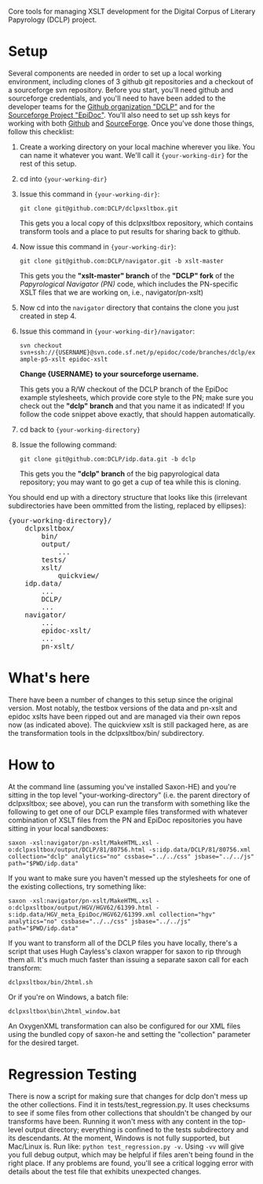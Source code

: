 Core tools for managing XSLT development for the Digital Corpus of Literary Papyrology (DCLP) project. 

Setup
=====

Several components are needed in order to set up a local working environment, including clones of 3 github git repositories and a checkout of a sourceforge svn repository. Before you start, you'll need github and sourceforge credentials, and you'll need to have been added to the developer teams for the [Github organization "DCLP"](https://github.com/DCLP/) and for the [Sourceforge Project "EpiDoc"](http://epidoc.sf.net). You'll also need to set up ssh keys for working with both [Github](https://help.github.com/articles/generating-ssh-keys) and [SourceForge](http://sourceforge.net/apps/trac/sourceforge/wiki/SSH%20keys). Once you've done those things, follow this checklist:

1. Create a working directory on your local machine wherever you like. You can name it whatever you want. We'll call it ```{your-working-dir}``` for the rest of this setup.
2. cd into ```{your-working-dir}```
3. Issue this command in ```{your-working-dir}```: 

    ```git clone git@github.com:DCLP/dclpxsltbox.git```

    This gets you a local copy of this dclpxsltbox repository, which contains transform tools and a place to put results for sharing back to github.

4. Now issue this command in ```{your-working-dir}```:

    ```git clone git@github.com:DCLP/navigator.git -b xslt-master```

    This gets you the **"xslt-master" branch** of the **"DCLP" fork** of the *Papyrological Navigator (PN)* code, which includes the PN-specific XSLT files that we are working on, i.e., navigator/pn-xslt)

5. Now cd into the ```navigator``` directory that contains the clone you just created in step 4.

6. Issue this command in ```{your-working-dir}/navigator```:

    ```svn checkout svn+ssh://{USERNAME}@svn.code.sf.net/p/epidoc/code/branches/dclp/example-p5-xslt epidoc-xslt```

    **Change {USERNAME} to your sourceforge username.**

    This gets you a R/W checkout of the DCLP branch of the EpiDoc example stylesheets, which provide core style to the PN; make sure you check out the **"dclp" branch** and that you name it as indicated! If you follow the code snippet above exactly, that should happen automatically.

7. cd back to ```{your-working-directory}```

8. Issue the following command:

    ```git clone git@github.com:DCLP/idp.data.git -b dclp```

    This gets you the **"dclp" branch** of the big papyrological data repository; you may want to go get a cup of tea while this is cloning.

You should end up with a directory structure that looks like this (irrelevant subdirectories have been ommitted from the listing, replaced by ellipses):

<pre>{your-working-directory}/
    dclpxsltbox/
        bin/
        output/
            ...
        tests/
        xslt/
            quickview/
    idp.data/
        ...
        DCLP/
        ...
    navigator/
        ...
        epidoc-xslt/
        ...
        pn-xslt/
</pre>

What's here
============

There have been a number of changes to this setup since the original version. Most notably, the testbox versions of the data and pn-xslt and epidoc xslts have been ripped out and are managed via their own repos now (as indicated above). The quickview xslt is still packaged here, as are the transformation tools in the dclpxsltbox/bin/ subdirectory.


How to
======

At the command line (assuming you've installed Saxon-HE) and you're sitting in the top level "your-working-directory" (i.e. the parent directory of dclpxsltbox; see above), you can run the transform with something like the following to get one of our DCLP example files transformed with whatever combination of XSLT files from the PN and EpiDoc repositories you have sitting in your local sandboxes:

    saxon -xsl:navigator/pn-xslt/MakeHTML.xsl -o:dclpxsltbox/output/DCLP/81/80756.html -s:idp.data/DCLP/81/80756.xml collection="dclp" analytics="no" cssbase="../../css" jsbase="../../js" path="$PWD/idp.data"

If you want to make sure you haven't messed up the stylesheets for one of the existing collections, try something like:

    saxon -xsl:navigator/pn-xslt/MakeHTML.xsl -o:dclpxsltbox/output/HGV/HGV62/61399.html -s:idp.data/HGV_meta_EpiDoc/HGV62/61399.xml collection="hgv" analytics="no" cssbase="../../css" jsbase="../../js" path="$PWD/idp.data"

If you want to transform all of the DCLP files you have locally, there's a script that uses Hugh Cayless's claxon wrapper for saxon to rip through them all. It's much much faster than issuing a separate saxon call for each transform:

    dclpxsltbox/bin/2html.sh

Or if you're on Windows, a batch file:

    dclpxsltbox\bin\2html_window.bat

An OxygenXML transformation can also be configured for our XML files using the bundled copy of saxon-he and setting the "collection" parameter for the desired target.

Regression Testing
==================

There is now a script for making sure that changes for dclp don't mess up the other collections. Find it in tests/test_regression.py. It uses checksums to see if some files from other collections that shouldn't be changed by our transforms have been. Running it won't mess with any content in the top-level output directory; everything is confined to the tests subdirectory and its descendants. At the moment, Windows is not fully supported, but Mac/Linux is. Run like: ```python test_regression.py -v```. Using ```-vv``` will give you full debug output, which may be helpful if files aren't being found in the right place. If any problems are found, you'll see a critical logging error with details about the test file that exhibits unexpected changes.








  
